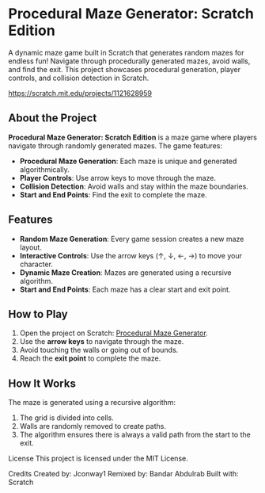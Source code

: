 # Procedural Maze Generator: Scratch Edition
A dynamic maze game built in Scratch that generates random mazes for endless fun! Navigate through procedurally generated mazes, avoid walls, and find the exit. This project showcases procedural generation, player controls, and collision detection in Scratch.

https://scratch.mit.edu/projects/1121628959

## About the Project
**Procedural Maze Generator: Scratch Edition** is a maze game where players navigate through randomly generated mazes. The game features:
- **Procedural Maze Generation**: Each maze is unique and generated algorithmically.
- **Player Controls**: Use arrow keys to move through the maze.
- **Collision Detection**: Avoid walls and stay within the maze boundaries.
- **Start and End Points**: Find the exit to complete the maze.

## Features
- **Random Maze Generation**: Every game session creates a new maze layout.
- **Interactive Controls**: Use the arrow keys (↑, ↓, ←, →) to move your character.
- **Dynamic Maze Creation**: Mazes are generated using a recursive algorithm.
- **Start and End Points**: Each maze has a clear start and exit point.

## How to Play
1. Open the project on Scratch: [Procedural Maze Generator](https://scratch.mit.edu/projects/1121628959).
2. Use the **arrow keys** to navigate through the maze.
3. Avoid touching the walls or going out of bounds.
4. Reach the **exit point** to complete the maze.

## How It Works
The maze is generated using a recursive algorithm:
1. The grid is divided into cells.
2. Walls are randomly removed to create paths.
3. The algorithm ensures there is always a valid path from the start to the exit.

License
This project is licensed under the MIT License.

Credits
Created by: Jconway1
Remixed by: Bandar Abdulrab
Built with: Scratch
